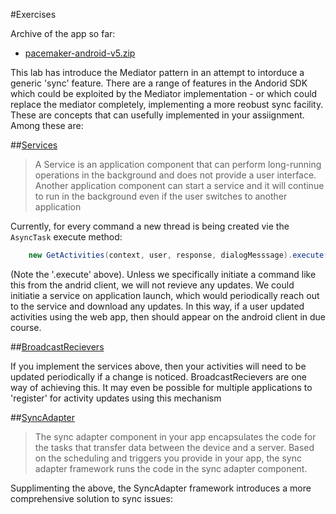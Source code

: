 #Exercises

Archive of the app so far:

- [pacemaker-android-v5.zip](./archives/pacemaker-android-v5.zip)



This lab has introduce the Mediator pattern in an attempt to intorduce a generic 'sync' feature. There are a range of features in the Andorid SDK which could be exploited by the Mediator implementation - or which could replace the mediator completely, implementing a more reobust sync facility. These are concepts that can usefully implemented in your assiignment. Among these are:

##[Services](http://developer.android.com/guide/components/services.html)

>A Service is an application component that can perform long-running operations in the background and does not provide a user interface. Another application component can start a service and it will continue to run in the background even if the user switches to another application

 Currently, for every command a new thread is being created vie the `AsyncTask` execute method:

~~~java
    new GetActivities(context, user, response, dialogMesssage).execute();
~~~

(Note the '.execute' above). Unless we specifically initiate a command like this from the andrid client, we will not revieve any updates. We could initiatie a service on application launch, which would periodically reach out to the service and download any updates. In this way, if a user updated activities using the web app, then should appear on the android client in due course.

##[BroadcastRecievers](http://developer.android.com/reference/android/content/BroadcastReceiver.html)

If you implement the services above, then your activities will need to be updated periodically if a change is noticed. BroadcastRecievers are one way of achieving this. It may even be possible for multiple applications to 'register' for activity updates using this mechanism


##[SyncAdapter](http://developer.android.com/training/sync-adapters/creating-sync-adapter.html)

>The sync adapter component in your app encapsulates the code for the tasks that transfer data between the device and a server. Based on the scheduling and triggers you provide in your app, the sync adapter framework runs the code in the sync adapter component.

Supplimenting the above, the SyncAdapter framework introduces a more comprehensive solution to sync issues:

